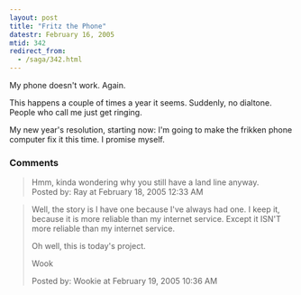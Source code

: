 ```yaml
---
layout: post
title: "Fritz the Phone"
datestr: February 16, 2005
mtid: 342
redirect_from:
  - /saga/342.html
---
```


My phone doesn't work.  Again.

This happens a couple of times a year it seems.  Suddenly, no dialtone.  People who call me just get ringing.

My new year's resolution, starting now: I'm going to make the frikken phone computer fix it this time.  I promise myself.

### Comments

<blockquote>
Hmm, kinda wondering why you still have a land line anyway.
<div class="comment-meta">Posted by: Ray at February 18, 2005 12:33 AM</div> </blockquote>

<blockquote>
Well, the story is I have one because I've always had one.  I keep it, because it is more reliable than my internet service.  Except it ISN'T more reliable than my internet service.

Oh well, this is today's project.

Wook
<div class="comment-meta">Posted by: Wookie at February 19, 2005 10:36 AM</div> </blockquote>

